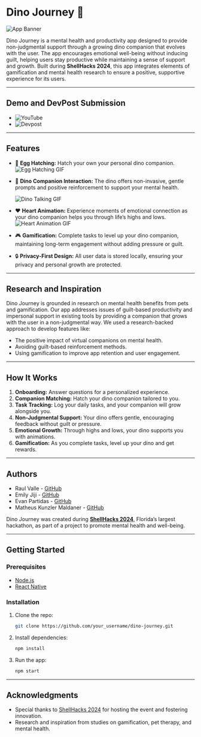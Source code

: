 # Dino Journey 🦕 

![App Banner](https://i.ibb.co/pJXP0HL/family-thumbnail.png)

Dino Journey is a mental health and productivity app designed to provide non-judgmental support through a growing dino companion that evolves with the user. The app encourages emotional well-being without inducing guilt, helping users stay productive while maintaining a sense of support and growth. Built during **ShellHacks 2024**, this app integrates elements of gamification and mental health research to ensure a positive, supportive experience for its users.

---

## Demo and DevPost Submission

- ![YouTube](https://youtu.be/JlcKGVx0zZE)
- ![Devpost](https://devpost.com/software/dinojourney)

---

## Features

- 🥚 **Egg Hatching:** Hatch your own your personal dino companion.  
  ![Egg Hatching GIF](https://media.giphy.com/media/3rUXf2EgigZzEkOqQe/giphy.gif)

- 💬 **Dino Companion Interaction:** The dino offers non-invasive, gentle prompts and positive reinforcement to support your mental health.
 
  ![Dino Talking GIF](https://media.giphy.com/media/0RUB5yLwZAxd8J1CTg/giphy.gif)

- ❤️ **Heart Animation:** Experience moments of emotional connection as your dino companion helps you through life’s highs and lows.  
  ![Heart Animation GIF](https://media.giphy.com/media/ZR79d5SDwSzmF7yCpL/giphy.gif)

- 🎮 **Gamification:** Complete tasks to level up your dino companion, maintaining long-term engagement without adding pressure or guilt.

- 🔒 **Privacy-First Design:** All user data is stored locally, ensuring your privacy and personal growth are protected.

---

## Research and Inspiration

Dino Journey is grounded in research on mental health benefits from pets and gamification. Our app addresses issues of guilt-based productivity and impersonal support in existing tools by providing a companion that grows with the user in a non-judgmental way. We used a research-backed approach to develop features like:

- The positive impact of virtual companions on mental health.
- Avoiding guilt-based reinforcement methods.
- Using gamification to improve app retention and user engagement.

---

## How It Works

1. **Onboarding:** Answer questions for a personalized experience.
1. **Companion Matching:** Hatch your dino companion tailored to you.
2. **Task Tracking:** Log your daily tasks, and your companion will grow alongside you.
3. **Non-Judgmental Support:** Your dino offers gentle, encouraging feedback without guilt or pressure.
4. **Emotional Growth:** Through highs and lows, your dino supports you with animations.
5. **Gamification:** As you complete tasks, level up your dino and get rewards.

---

## Authors

- Raul Valle - [GitHub](https://github.com/Jibby2k1) 
- Emily Jiji - [GitHub](https://github.com/emilyjiji)
- Evan Partidas - [GitHub](https://github.com/EvanPartidas)
- Matheus Kunzler Maldaner - [GitHub](https://github.com/matheusmaldaner)

 
Dino Journey was created during **[ShellHacks 2024](https://devpost.com/software/dinojourney)**, Florida’s largest hackathon, as part of a project to promote mental health and well-being.

---

## Getting Started

### Prerequisites

- [Node.js](https://nodejs.org/)
- [React Native](https://reactnative.dev/)

### Installation

1. Clone the repo:
   ```bash
   git clone https://github.com/your_username/dino-journey.git
   ```
2. Install dependencies:
   ```bash
   npm install
   ```
3. Run the app:
   ```bash
   npm start
   ```

---

## Acknowledgments

- Special thanks to [ShellHacks 2024](https://www.shellhacks.net/) for hosting the event and fostering innovation.
- Research and inspiration from studies on gamification, pet therapy, and mental health.
